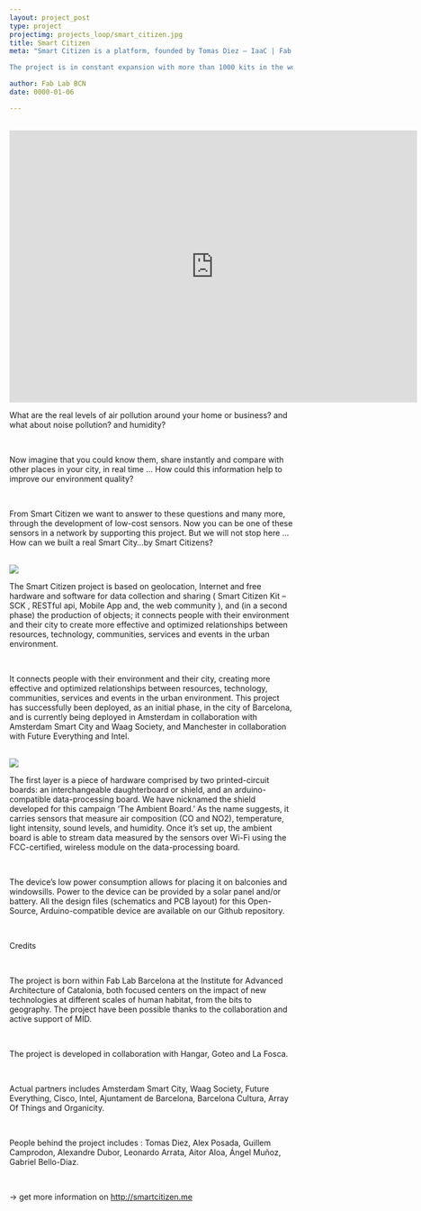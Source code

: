 ```yaml
---
layout: project_post
type: project
projectimg: projects_loop/smart_citizen.jpg
title: Smart Citizen
meta: "Smart Citizen is a platform, founded by Tomas Diez – IaaC | Fab Lab Barcelona – and Alex Posada – MID, Hangar – for the generation of social participatory processes in urban areas. Connecting data, people and knowledge, the objective of the platform is to serve as a node for building productive and open indicators, and distributed tools, bringing thereafter to the collective construction of the city for and by its own inhabitants.

The project is in constant expansion with more than 1000 kits in the world. Check the project live on smartcitizen.me" 

author: Fab Lab BCN
date: 0000-01-06

---
```


<br>

<iframe src="https://player.vimeo.com/video/66546502" title="Smart Citizen Kit" webkitallowfullscreen="" mozallowfullscreen="" allowfullscreen="" frameborder="0" height="483" width="725"></iframe>

<br>

What are the real levels of air pollution around your home or business? and what about noise pollution? and humidity?

<br>

Now imagine that you could know them, share instantly and compare with other places in your city, in real time … How could this information help to improve our environment quality?

<br>

From Smart Citizen we want to answer to these questions and many more, through the development of low-cost sensors. Now you can be one of these sensors in a network by supporting this project. But we will not stop here … How can we built a real Smart City…by Smart Citizens?

<br>

<img src="{{site.baseurl}}{{ site.url }}/img/projects/smart_citizen/1.jpg">

<br>

The Smart Citizen project is based on geolocation, Internet and free hardware and software for data collection and sharing ( Smart Citizen Kit – SCK , RESTful api, Mobile App and, the web community ), and (in a second phase) the production of objects; it connects people with their environment and their city to create more effective and optimized relationships between resources, technology, communities, services and events in the urban environment.

<br>

It connects people with their environment and their city, creating more effective and optimized relationships between resources, technology, communities, services and events in the urban environment. This project has successfully been deployed, as an initial phase, in the city of Barcelona, and is currently being deployed in Amsterdam in collaboration with Amsterdam Smart City and Waag Society, and Manchester in collaboration with Future Everything and Intel.

<br>

<img src="{{site.baseurl}}{{ site.url }}/img/projects/smart_citizen/2.jpg">

<br>

The first layer is a piece of hardware comprised by two printed-circuit boards: an interchangeable daughterboard or shield, and an arduino-compatible data-processing board. We have nicknamed the shield developed for this campaign ‘The Ambient Board.’ As the name suggests, it carries sensors that measure air composition (CO and NO2), temperature, light intensity, sound levels, and humidity. Once it’s set up, the ambient board is able to stream data measured by the sensors over Wi-Fi using the FCC-certified, wireless module on the data-processing board. 

<br>

The device’s low power consumption allows for placing it on balconies and windowsills. Power to the device can be provided by a solar panel and/or battery. All the design files (schematics and PCB layout) for this Open-Source, Arduino-compatible device are available on our Github repository.

<br>

Credits

<br>

The project is born within Fab Lab Barcelona at the Institute for Advanced Architecture of Catalonia, both focused centers on the impact of new technologies at different scales of human habitat, from the bits to geography. The project have been possible thanks to the collaboration and active support of MID.

<br>

The project is developed in collaboration with Hangar, Goteo and La Fosca.

<br>

Actual partners includes Amsterdam Smart City, Waag Society, Future Everything, Cisco, Intel, Ajuntament de Barcelona, Barcelona Cultura, Array Of Things and Organicity.

<br>

People behind the project includes : Tomas Diez, Alex Posada, Guillem Camprodon, Alexandre Dubor, Leonardo Arrata, Aitor Aloa, Ángel Muñoz, Gabriel Bello-Diaz.

<br>

-> get more information on http://smartcitizen.me